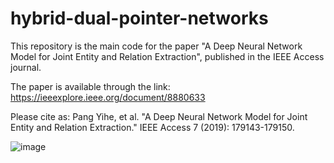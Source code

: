# hybrid-dual-pointer-networks
This repository is the main code for the paper "A Deep Neural Network Model for Joint Entity and Relation Extraction", published in the IEEE Access journal.

The paper is available through the link: https://ieeexplore.ieee.org/document/8880633

Please cite as: Pang Yihe, et al. "A Deep Neural Network Model for Joint Entity and Relation Extraction." IEEE Access 7 (2019): 179143-179150.

![image](https://github.com/YihePang/hybrid-dual-pointer-networks/blob/master/image/GA.png)





